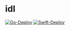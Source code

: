 # idl

[![Go-Deploy](https://github.com/aswcloud/idl/actions/workflows/Go-Deploy.yml/badge.svg)](https://github.com/aswcloud/idl/actions/workflows/Go-Deploy.yml)
[![Swift-Deploy](https://github.com/aswcloud/idl/actions/workflows/Swift-Deploy.yml/badge.svg?branch=main)](https://github.com/aswcloud/idl/actions/workflows/Swift-Deploy.yml)

